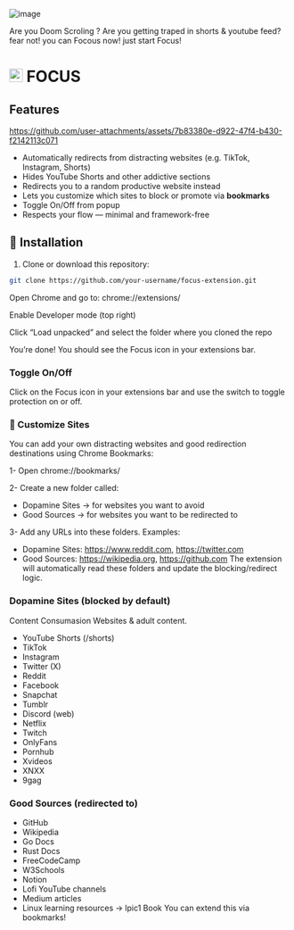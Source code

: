 ![image](https://github.com/user-attachments/assets/a7c293b5-acbd-47dd-acbd-bd0fdd27adcd)

Are you Doom Scroling ? Are you getting traped in shorts & youtube feed? fear not! you can Focous now! just start Focus!

# <img src="https://github.com/user-attachments/assets/081309f3-d4be-41b0-a3d7-85b8dedd561f" width="24" alt="Focus icon" /> FOCUS 


## Features

https://github.com/user-attachments/assets/7b83380e-d922-47f4-b430-f2142113c071
- Automatically redirects from distracting websites (e.g. TikTok, Instagram, Shorts)
- Hides YouTube Shorts and other addictive sections
- Redirects you to a random productive website instead
- Lets you customize which sites to block or promote via **bookmarks**
- Toggle On/Off from popup
- Respects your flow — minimal and framework-free


## 🔧 Installation

1. Clone or download this repository:

```bash
git clone https://github.com/your-username/focus-extension.git
```

Open Chrome and go to:
chrome://extensions/

Enable Developer mode (top right)

Click “Load unpacked” and select the folder where you cloned the repo

You’re done! You should see the Focus icon in your extensions bar.

### Toggle On/Off
Click on the Focus icon in your extensions bar and use the switch to toggle protection on or off.

### 🔄 Customize Sites
You can add your own distracting websites and good redirection destinations using Chrome Bookmarks:

1- Open chrome://bookmarks/

2- Create a new folder called:
- Dopamine Sites → for websites you want to avoid
- Good Sources → for websites you want to be redirected to

3- Add any URLs into these folders. Examples:

- Dopamine Sites: https://www.reddit.com, https://twitter.com
- Good Sources: https://wikipedia.org, https://github.com
The extension will automatically read these folders and update the blocking/redirect logic.

### Dopamine Sites (blocked by default)
Content Consumasion Websites & adult content.

- YouTube Shorts (/shorts)
- TikTok
- Instagram
- Twitter (X)
- Reddit
- Facebook
- Snapchat
- Tumblr
- Discord (web)
- Netflix
- Twitch
- OnlyFans
- Pornhub
- Xvideos
- XNXX
- 9gag

### Good Sources (redirected to)
- GitHub
- Wikipedia
- Go Docs
- Rust Docs
- FreeCodeCamp
- W3Schools
- Notion
- Lofi YouTube channels
- Medium articles
- Linux learning resources -> lpic1 Book
You can extend this via bookmarks!
